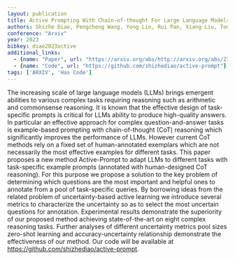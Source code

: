 ```yaml
---
layout: publication
title: Active Prompting With Chain-of-thought For Large Language Models
authors: Shizhe Diao, Pengcheng Wang, Yong Lin, Rui Pan, Xiang Liu, Tong Zhang
conference: "Arxiv"
year: 2023
bibkey: diao2023active
additional_links:
  - {name: "Paper", url: "https://arxiv.org/abs/http://arxiv.org/abs/2302.12246v5"}
  - {name: "Code", url: "https://github.com/shizhediao/active-prompt"}
tags: ['ARXIV', 'Has Code']
---
```

The increasing scale of large language models (LLMs) brings emergent abilities to various complex tasks requiring reasoning such as arithmetic and commonsense reasoning. It is known that the effective design of task-specific prompts is critical for LLMs ability to produce high-quality answers. In particular an effective approach for complex question-and-answer tasks is example-based prompting with chain-of-thought (CoT) reasoning which significantly improves the performance of LLMs. However current CoT methods rely on a fixed set of human-annotated exemplars which are not necessarily the most effective examples for different tasks. This paper proposes a new method Active-Prompt to adapt LLMs to different tasks with task-specific example prompts (annotated with human-designed CoT reasoning). For this purpose we propose a solution to the key problem of determining which questions are the most important and helpful ones to annotate from a pool of task-specific queries. By borrowing ideas from the related problem of uncertainty-based active learning we introduce several metrics to characterize the uncertainty so as to select the most uncertain questions for annotation. Experimental results demonstrate the superiority of our proposed method achieving state-of-the-art on eight complex reasoning tasks. Further analyses of different uncertainty metrics pool sizes zero-shot learning and accuracy-uncertainty relationship demonstrate the effectiveness of our method. Our code will be available at https://github.com/shizhediao/active-prompt.
